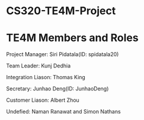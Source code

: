 # CS320-TE4M-Project

# TE4M Members and Roles
Project Manager: Siri Pidatala(ID: spidatala20) 

Team Leader: Kunj Dedhia

Integration Liason: Thomas King

Secretary: Junhao Deng(ID: JunhaoDeng)

Customer Liason: Albert Zhou

Undefied: Naman Ranawat and Simon Nathans
					
